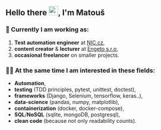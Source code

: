## Hello there <img src="https://media.giphy.com/media/hvRJCLFzcasrR4ia7z/giphy.gif" width="25px">, I'm Matouš

### 🤝 Currently I am working as:
1. **Test automation engineer** at [NIC.cz](https://www.nic.cz/),
2. **content creator** & **lecturer** at [Engeto s.r.o](https://engeto.cz/),
3. **occasional freelancer** on smaller projects.

### 🙋‍♂️ At the same time I am interested in these fields:
- **Automation**,
- **testing** (TDD principles, pytest, unittest, doctest),
- **frameworks** (Django, Selenium, tensorflow, keras..),
- **data-science** (pandas, numpy, matplotlib),
- **containerization** (docker, docker-compose),
- **SQL**/**NoSQL** (sqlite, mongoDB, postgresql),
- **clean code** (because not only readability counts).

<!--
**Bralor/Bralor** is a ✨ _special_ ✨ repository because its `README.md` (this file) appears on your GitHub profile.

Here are some ideas to get you started:

- 🔭 I’m currently working on ...
- 🌱 I’m currently learning ...
- 👯 I’m looking to collaborate on ...
- 🤔 I’m looking for help with ...
- 💬 Ask me about ...
- 📫 How to reach me: ...
- 😄 Pronouns: ...
- ⚡ Fun fact: ...
-->
